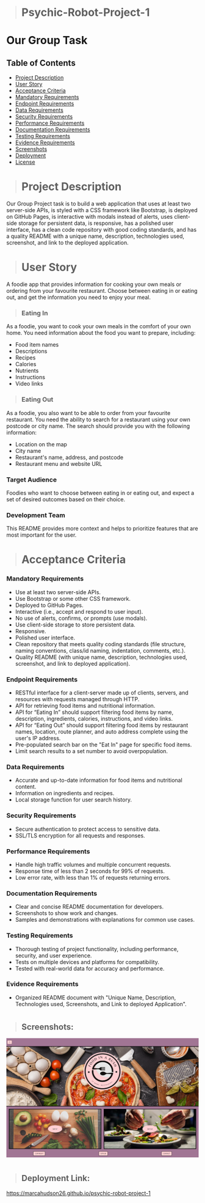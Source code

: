 ># Psychic-Robot-Project-1

# Our Group Task

## Table of Contents

* [Project Description](#project-description)
* [User Story](#user-story)
* [Acceptance Criteria](#acceptance-criteria)
* [Mandatory Requirements](#mandatory-requirements)
* [Endpoint Requirements](#endpoint-requirements)
* [Data Requirements](#data-requirements)
* [Security Requirements](#security-requirements)
* [Performance Requirements](#performance-requirements)
* [Documentation Requirements](#documentation-requirements)
* [Testing Requirements](#documentation-requirements)
* [Evidence Requirements](#evidence-requirements)
* [Screenshots](#screenshots)
* [Deployment](#deployment-link)
* [License](#license)

#

># Project Description
Our Group Project task is to build a web application that uses at least two server-side APIs, is styled with a CSS framework like Bootstrap, is deployed on GitHub Pages, is interactive with modals instead of alerts, uses client-side storage for persistent data, is responsive, has a polished user interface, has a clean code repository with good coding standards, and has a quality README with a unique name, description, technologies used, screenshot, and link to the deployed application.

#

># User Story
A foodie app that provides information for cooking your own meals or ordering from your favourite restaurant. Choose between eating in or eating out, and get the information you need to enjoy your meal.


>### Eating In
As a foodie, you want to cook your own meals in the comfort of your own home. You need information about the food you want to prepare, including:
- Food item names
- Descriptions
- Recipes
- Calories
- Nutrients
- Instructions
- Video links

>### Eating Out
As a foodie, you also want to be able to order from your favourite restaurant. You need the ability to search for a restaurant using your own postcode or city name. The search should provide you with the following information:
- Location on the map
- City name
- Restaurant's name, address, and postcode
- Restaurant menu and website URL



### Target Audience
Foodies who want to choose between eating in or eating out, and expect a set of desired outcomes based on their choice.

### Development Team
This README provides more context and helps to prioritize features that are most important for the user.

#

># Acceptance Criteria

### Mandatory Requirements
- Use at least two server-side APIs.
- Use Bootstrap or some other CSS framework.
- Deployed to GitHub Pages.
- Interactive (i.e., accept and respond to user input).
- No use of alerts, confirms, or prompts (use modals).
- Use client-side storage to store persistent data.
- Responsive.
- Polished user interface.
- Clean repository that meets quality coding standards (file structure, naming conventions, class/id naming, indentation, comments, etc.).
- Quality README (with unique name, description, technologies used, screenshot, and link to deployed application).

### Endpoint Requirements
- RESTful interface for a client-server made up of clients, servers, and resources with requests managed through HTTP.
- API for retrieving food items and nutritional information.
- API for “Eating In” should support filtering food items by name, description, ingredients, calories, instructions, and video links.
- API for “Eating Out” should support filtering food items by restaurant names, location, route planner, and auto address complete using the user's IP address.
- Pre-populated search bar on the "Eat In" page for specific food items.
- Limit search results to a set number to avoid overpopulation.

### Data Requirements
- Accurate and up-to-date information for food items and nutritional content.
- Information on ingredients and recipes.
- Local storage function for user search history.

### Security Requirements
- Secure authentication to protect access to sensitive data.
- SSL/TLS encryption for all requests and responses.

### Performance Requirements
- Handle high traffic volumes and multiple concurrent requests.
- Response time of less than 2 seconds for 99% of requests.
- Low error rate, with less than 1% of requests returning errors.

### Documentation Requirements
- Clear and concise README documentation for developers.
- Screenshots to show work and changes.
- Samples and demonstrations with explanations for common use cases.

### Testing Requirements
- Thorough testing of project functionality, including performance, security, and user experience.
- Tests on multiple devices and platforms for compatibility.
- Tested with real-world data for accuracy and performance.

### Evidence Requirements
- Organized README document with "Unique Name, Description, Technologies used, Screenshots, and Link to deployed Application".
#
>## Screenshots:
![Screenshot](./assets/images/screenshot.png)
#

>## Deployment Link:
https://marcahudson26.github.io/psychic-robot-project-1
##

